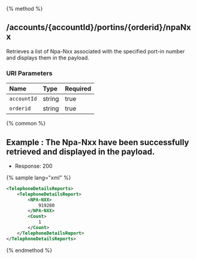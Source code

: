 {% method %}
## /accounts/{accountId}/portins/{orderid}/npaNxx

Retrieves a list of Npa-Nxx associated with the specified port-in number and displays them in the payload.


### URI Parameters
| Name | Type | Required |
|:-----|:-----|:---------|
| `accountId` | string | true |
| `orderid` | string | true |






{% common %}


## Example : The Npa-Nxx have been successfully retrieved and displayed in the payload.

* Response: 200

{% sample lang="xml" %}

```xml
<TelephoneDetailsReports>
    <TelephoneDetailsReport>
        <NPA-NXX>
            919280
        </NPA-NXX>
        <Count>
            1
        </Count>
    </TelephoneDetailsReport>
</TelephoneDetailsReports>
```


{% endmethod %}